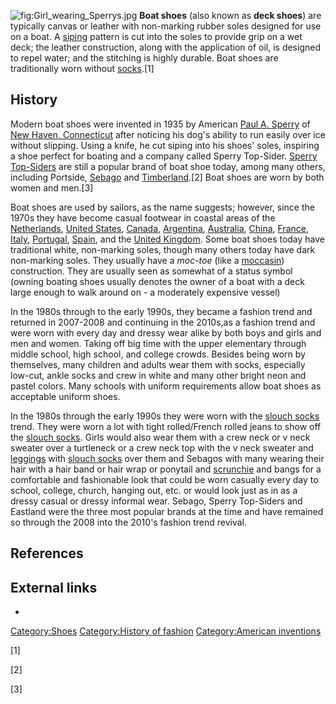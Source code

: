 ![](Girl_wearing_Sperrys.jpg "fig:Girl_wearing_Sperrys.jpg") **Boat
shoes** (also known as **deck shoes**) are typically canvas or leather
with non-marking rubber soles designed for use on a boat. A
[siping](Siping_(rubber) "wikilink") pattern is cut into the soles to
provide grip on a wet deck; the leather construction, along with the
application of oil, is designed to repel water; and the stitching is
highly durable. Boat shoes are traditionally worn without
[socks](socks "wikilink").[1]

## History

Modern boat shoes were invented in 1935 by American [Paul A.
Sperry](Paul_A._Sperry "wikilink") of [New Haven,
Connecticut](New_Haven,_Connecticut "wikilink") after noticing his dog's
ability to run easily over ice without slipping. Using a knife, he cut
siping into his shoes' soles, inspiring a shoe perfect for boating and a
company called Sperry Top-Sider. [Sperry
Top-Siders](Sperry_Top-Siders "wikilink") are still a popular brand of
boat shoe today, among many others, including Portside,
[Sebago](Sebago_(company) "wikilink") and
[Timberland](The_Timberland_Company "wikilink").[2] Boat shoes are worn
by both women and men.[3]

Boat shoes are used by sailors, as the name suggests; however, since the
1970s they have become casual footwear in coastal areas of the
[Netherlands](Netherlands "wikilink"), [United
States](United_States "wikilink"), [Canada](Canada "wikilink"),
[Argentina](Argentina "wikilink"), [Australia](Australia "wikilink"),
[China](China "wikilink"), [France](France "wikilink"),
[Italy](Italy "wikilink"), [Portugal](Portugal "wikilink"),
[Spain](Spain "wikilink"), and the [United
Kingdom](United_Kingdom "wikilink"). Some boat shoes today have
traditional white, non-marking soles, though many others today have dark
non-marking soles. They usually have a *moc-toe* (like a
[moccasin](moccasin "wikilink")) construction. They are usually seen as
somewhat of a status symbol (owning boating shoes usually denotes the
owner of a boat with a deck large enough to walk around on - a
moderately expensive vessel)

In the 1980s through to the early 1990s, they became a fashion trend and
returned in 2007-2008 and continuing in the 2010s,as a fashion trend and
were worn with every day and dressy wear alike by both boys and girls
and men and women. Taking off big time with the upper elementary through
middle school, high school, and college crowds. Besides being worn by
themselves, many children and adults wear them with socks, especially
low-cut, ankle socks and crew in white and many other bright neon and
pastel colors. Many schools with uniform requirements allow boat shoes
as acceptable uniform shoes.

In the 1980s through the early 1990s they were worn with the [slouch
socks](slouch_socks "wikilink") trend. They were worn a lot with tight
rolled/French rolled jeans to show off the [slouch
socks](slouch_socks "wikilink"). Girls would also wear them with a crew
neck or v neck sweater over a turtleneck or a crew neck top with the v
neck sweater and [leggings](leggings "wikilink") with [slouch
socks](slouch_socks "wikilink") over them and Sebagos with many wearing
their hair with a hair band or hair wrap or ponytail and
[scrunchie](scrunchie "wikilink") and bangs for a comfortable and
fashionable look that could be worn casually every day to school,
college, church, hanging out, etc. or would look just as in as a dressy
casual or dressy informal wear. Sebago, Sperry Top-Siders and Eastland
were the three most popular brands at the time and have remained so
through the 2008 into the 2010's fashion trend revival.

## References

## External links

-

[Category:Shoes](Category:Shoes "wikilink") [Category:History of
fashion](Category:History_of_fashion "wikilink") [Category:American
inventions](Category:American_inventions "wikilink")

[1]

[2]

[3]